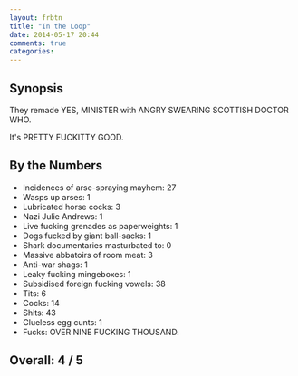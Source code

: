 ```yaml
---
layout: frbtn
title: "In the Loop"
date: 2014-05-17 20:44
comments: true
categories: 
---
```


Synopsis
--------

They remade YES, MINISTER with ANGRY SWEARING SCOTTISH DOCTOR WHO.

It's PRETTY FUCKITTY GOOD.

By the Numbers
--------------

* Incidences of arse-spraying mayhem: 27
* Wasps up arses: 1
* Lubricated horse cocks: 3
* Nazi Julie Andrews: 1
* Live fucking grenades as paperweights: 1
* Dogs fucked by giant ball-sacks: 1
* Shark documentaries masturbated to: 0
* Massive abbatoirs of room meat: 3
* Anti-war shags: 1
* Leaky fucking mingeboxes: 1
* Subsidised foreign fucking vowels: 38
* Tits: 6
* Cocks: 14
* Shits: 43
* Clueless egg cunts: 1
* Fucks: OVER NINE FUCKING THOUSAND.

Overall: 4 / 5
--------------
